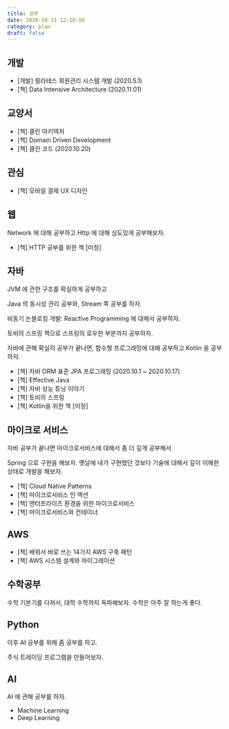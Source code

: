 ```yaml
---
title: 공부
date: 2020-10-31 12:10:50
category: plan
draft: false
---
```


## 개발

- [개발] 필라테스 회원관리 시스템 개발 (2020.5.1)
- [책] Data Intensive Architecture (2020.11.01)

## 교양서

- [책] 클린 아키텍처
- [책] Domain Driven Development
- [책] 클린 코드 (2020.10.20)

## 관심

- [책] 모바일 결제 UX 디자인

## 웹

Network 에 대해 공부하고 Http 에 대해 심도있게 공부해보자.

- [책] HTTP 공부를 위한 책 [미정]

## 자바

JVM 에 관한 구조를 확실하게 공부하고

Java 의 동시성 관리 공부와, Stream 쪽 공부를 하자.

비동기 논블로킹 개발: Reactive Programming 에 대해서 공부하자.

토비의 스프링 책으로 스프링의 로우한 부분까지 공부하자.

자바에 관해 확실히 공부가 끝나면, 함수형 프로그래밍에 대해 공부하고 Kotlin 을 공부하자.

- [책] 자바 ORM 표준 JPA 프로그래밍 (2020.10.1 ~ 2020.10.17)
- [책] Effective Java
- [책] 자바 성능 튜닝 이야기
- [책] 토비의 스프링
- [책] Kotlin을 위한 책 [미정]

## 마이크로 서비스

자바 공부가 끝나면 마이크로서비스에 대해서 좀 더 깊게 공부해서

Spring 으로 구현을 해보자. 옛날에 내가 구현했던 것보다 기술에 대해서 깊이 이해한 상태로 개발을 해보자.

- [책] Cloud Native Patterns
- [책] 마이크로서비스 인 액션
- [책] 엔터프라이즈 환경을 위한 마이크로서비스
- [책] 마이크로서비스와 컨테이너

## AWS

- [책] 배워서 바로 쓰는 14가지 AWS 구축 패턴
- [책] AWS 시스템 설계와 마이그레이션

## 수학공부

수학 기본기를 다져서, 대학 수학까지 독파해보자.
수학은 아주 잘 하는게 좋다.

## Python

이후 AI 공부를 위해 좀 공부를 하고.

주식 트레이딩 프로그램을 만들어보자.

## AI

AI 에 관해 공부를 하자.

- Machine Learning
- Deep Learning

